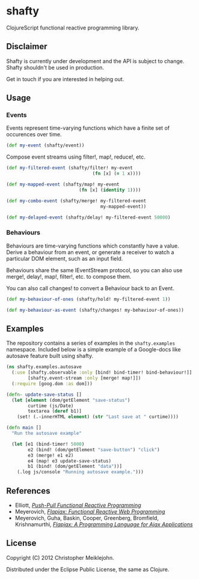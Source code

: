 # shafty

ClojureScript functional reactive programming library.

## Disclaimer

Shafty is currently under development and the API is subject to change.  Shafty shouldn't be used in production.

Get in touch if you are interested in helping out.

## Usage

### Events

Events represent time-varying functions which have a finite set of
occurences over time.

```clojure
(def my-event (shafty/event))
```

Compose event streams using filter!, map!, reduce!, etc.

```clojure
(def my-filtered-event (shafty/filter! my-event
                                (fn [x] (= 1 x))))

(def my-mapped-event (shafty/map! my-event
                           (fn [x] (identity 1))))

(def my-combo-event (shafty/merge! my-filtered-event
                                   my-mapped-event))

(def my-delayed-event (shafty/delay! my-filtered-event 50000)
```

### Behaviours

Behaviours are time-varying functions which constantly have a value. Derive a behaviour from an event, or generate a receiver to watch a particular DOM element, such as an input field.

Behaviours share the same IEventStream protocol, so you can also use merge!, delay!, map!, filter!, etc. to compose them.

You can also call changes! to convert a Behaviour back to an Event.

```clojure
(def my-behaviour-of-ones (shafty/hold! my-filtered-event 1))

(def my-behaviour-as-event (shafty/changes! my-behaviour-of-ones))
```

## Examples

The repository contains a series of examples in the
```shafty.examples``` namespace. Included below is a simple example of a Google-docs like autosave feature built using shafty.

```clojure
(ns shafty.examples.autosave
  (:use [shafty.observable :only [bind! bind-timer! bind-behaviour!]]
        [shafty.event-stream :only [merge! map!]])
  (:require [goog.dom :as dom]))

(defn- update-save-status []
  (let [element (dom/getElement "save-status")
        curtime (js/Date)
        textarea (deref b1)]
    (set! (.-innerHTML element) (str "Last save at " curtime))))

(defn main []
  "Run the autosave example"

  (let [e1 (bind-timer! 5000)
        e2 (bind! (dom/getElement "save-button") "click")
        e3 (merge! e1 e2)
        e4 (map! e3 update-save-status)
        b1 (bind! (dom/getElement "data"))]
    (.log js/console "Running autosave example.")))
```

## References

* Elliott, [_Push-Pull Functional Reactive Programming_](http://dl.acm.org/citation.cfm?id=1596643)
* Meyerovich, [_Flapjax: Functional Reactive Web Programming_](http://www.cs.brown.edu/research/pubs/theses/ugrad/2007/lmeyerov.pdf)
* Meyerovich, Guha, Baskin, Cooper, Greenberg, Bromfield,  Krishnamurthi, [_Flapjax: A Programming Language for Ajax Applications_](http://dl.acm.org/citation.cfm?id=1640091)

## License

Copyright (C) 2012 Christopher Meiklejohn.

Distributed under the Eclipse Public License, the same as Clojure.
